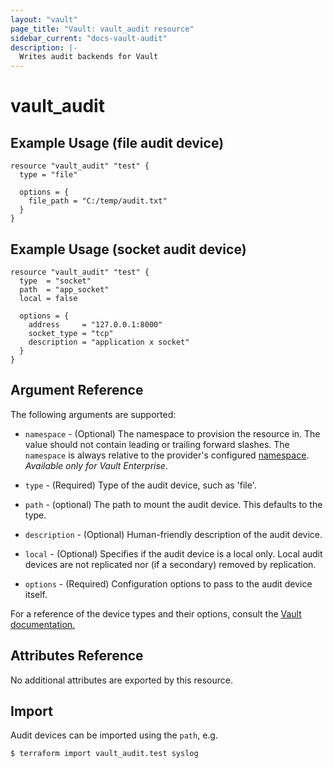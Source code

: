```yaml
---
layout: "vault"
page_title: "Vault: vault_audit resource"
sidebar_current: "docs-vault-audit"
description: |-
  Writes audit backends for Vault
---
```


# vault\_audit

## Example Usage (file audit device)

```hcl
resource "vault_audit" "test" {
  type = "file"

  options = {
    file_path = "C:/temp/audit.txt"
  }
}
```

## Example Usage (socket audit device)

```hcl
resource "vault_audit" "test" {
  type  = "socket"
  path  = "app_socket"
  local = false

  options = {
    address     = "127.0.0.1:8000"
    socket_type = "tcp"
    description = "application x socket"
  }
}
```

## Argument Reference

The following arguments are supported:

* `namespace` - (Optional) The namespace to provision the resource in.
  The value should not contain leading or trailing forward slashes.
  The `namespace` is always relative to the provider's configured [namespace](../index.html#namespace).
   *Available only for Vault Enterprise*.

* `type` - (Required) Type of the audit device, such as 'file'.

* `path` - (optional) The path to mount the audit device. This defaults to the type.

* `description` - (Optional) Human-friendly description of the audit device.

* `local` - (Optional) Specifies if the audit device is a local only. Local audit devices are not replicated nor (if a secondary) removed by replication.

* `options` - (Required) Configuration options to pass to the audit device itself.

For a reference of the device types and their options, consult the [Vault documentation.](https://www.vaultproject.io/docs/audit/index.html)

## Attributes Reference

No additional attributes are exported by this resource.

## Import

Audit devices can be imported using the `path`, e.g.

```
$ terraform import vault_audit.test syslog
```
